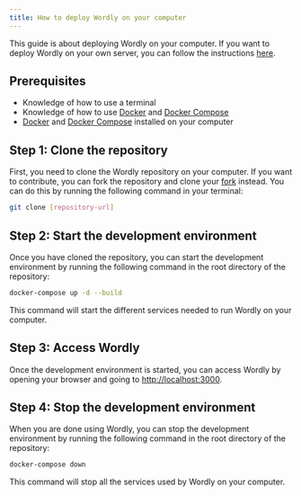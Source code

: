 ```yaml
---
title: How to deploy Wordly on your computer
---
```


This guide is about deploying Wordly on your computer.
If you want to deploy Wordly on your own server, you can follow the instructions [here](/user/how-to-guides/how-to-deploy-wordly).

## Prerequisites

* Knowledge of how to use a terminal
* Knowledge of how to use [Docker](https://www.docker.com/) and [Docker Compose](https://docs.docker.com/compose/)
* [Docker](https://www.docker.com/) and [Docker Compose](https://docs.docker.com/compose/) installed on your computer

## Step 1: Clone the repository

First, you need to clone the Wordly repository on your computer.
If you want to contribute, you can fork the repository and clone your [fork](https://docs.github.com/en/pull-requests/collaborating-with-pull-requests/working-with-forks/fork-a-repo) instead.
You can do this by running the following command in your terminal:
    
```bash
git clone [repository-url]
```

## Step 2: Start the development environment

Once you have cloned the repository, you can start the development environment by running the following command in the root directory of the repository:

```bash
docker-compose up -d --build
```

This command will start the different services needed to run Wordly on your computer.

## Step 3: Access Wordly

Once the development environment is started, you can access Wordly by opening your browser and going to [http://localhost:3000](http://localhost:3000).

## Step 4: Stop the development environment

When you are done using Wordly, you can stop the development environment by running the following command in the root directory of the repository:

```bash
docker-compose down
```

This command will stop all the services used by Wordly on your computer.